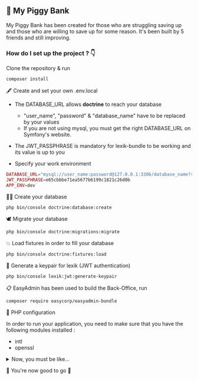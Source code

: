 ## :pig: My Piggy Bank

My Piggy Bank has been created for those who are struggling saving up and those who are willing to save up for some reason.
It's been built by 5 friends and still improving.

### How do I set up the project ? :point_down:

 Clone the repository & run

```bash
composer install
```

 :fountain_pen: Create and set your own .env.local

* The DATABASE_URL allows __doctrine__ to reach your database

  * "user_name", "password" & "database_name" have to be replaced by your values
  * If you are not using mysql, you must get the right DATABASE_URL on Symfony's website.

* The JWT_PASSPHRASE is mandatory for lexik-bundle to be working and its value is up to you
* Specify your work environment

```php
DATABASE_URL="mysql://user_name:password@127.0.0.1:3306/database_name?serverVersion=mariadb-10.3.25"
JWT_PASSPHRASE=e65cbbbe71ea5677b6199c1821c26d0b
APP_ENV=dev
```

 :genie_man: Create your database

```bash
php bin/console doctrine:database:create
```

 :dove: Migrate your database

```bash
php bin/console doctrine:migrations:migrate
```

 :boom: Load fixtures in order to fill your database

```bash
php bin/console doctrine:fixtures:load
```

 :key: Generate a keypair for lexik (JWT authentication)

```bash
php bin/console lexik:jwt:generate-keypair
```

 :clipboard: EasyAdmin has been used to build the Back-Office, run

```bash
composer require easycorp/easyadmin-bundle
```

 :toolbox: PHP configuration

In order to run your application, you need to make sure that you have the following modules installed :

* intl
* openssl

<details close>

<summary>Now, you must be like...</summary>


![Alt Text](https://media.giphy.com/media/5GoVLqeAOo6PK/giphy.gif)

</details>


:rocket: You're now good to go :rocket:
